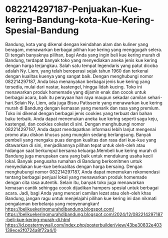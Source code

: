 # 082214297187-Penjuakan-Kue-kering-Bandung-kota-Kue-Kering-Spesial-Bandung
Bandung, kota yang dikenal dengan keindahan alam dan kuliner yang beragam, menawarkan berbagai pilihan kue kering yang menggugah selera. Di tengah banyaknya pilihan, bagi Anda yang ingin beli kue kering murah di Bandung, terdapat banyak toko yang menyediakan aneka jenis kue kering dengan harga terjangkau. Salah satu tempat legendaris yang patut dicoba adalah Ny. Liem, yang telah beroperasi sejak tahun 1960 dan terkenal dengan kualitas kuenya yang sangat baik. Dengan menghubungi nomor 082214297187, Anda bisa menanyakan berbagai jenis kue kering yang tersedia, mulai dari nastar, kastengel, hingga lidah kucing. Toko ini menawarkan produk homemade yang dijamin enak dan cocok untuk berbagai acara, baik itu perayaan hari raya maupun sekadar camilan sehari-hari.Selain Ny. Liem, ada juga Bisou Patisserie yang menawarkan kue kering murah di Bandung dengan kemasan yang menarik dan rasa yang premium. Toko ini dikenal dengan berbagai jenis cookies yang terbuat dari bahan baku terbaik. Anda dapat menemukan aneka kue kering seperti sagu keju, kastengel, dan cookies cokelat di sini. Dengan menghubungi nomor 082214297187, Anda dapat mendapatkan informasi lebih lanjut mengenai promo atau diskon khusus yang mungkin sedang berlangsung. Banyak pembeli yang mengaku puas dengan kualitas dan rasa dari kue-kue yang ditawarkan di sini, menjadikannya pilihan tepat untuk oleh-oleh atau hidangan saat berkumpul bersama keluarga.Membeli kue kering murah di Bandung juga merupakan cara yang baik untuk mendukung usaha kecil lokal. Banyak pengusaha rumahan di Bandung berkomitmen untuk menyediakan kue-kue berkualitas dengan harga bersaing. Dengan menghubungi nomor 082214297187, Anda dapat menemukan rekomendasi tentang berbagai penjual lokal yang menawarkan produk homemade dengan cita rasa autentik. Selain itu, banyak toko juga menawarkan kemasan cantik sehingga cocok dijadikan hampers spesial untuk berbagai acara. Jadi, bagi Anda yang mencari camilan lezat atau oleh-oleh khas Bandung, jangan ragu untuk menjelajahi pilihan kue kering ini dan nikmati pengalaman berbelanja yang menyenangkan!
https://belikuekeringmurahdibandung.blogspot.com/
https://belikuekeringmurahdibandung.blogspot.com/2024/12/082214297187-beli-kue-kering-murah-di.html
https://id.postermywall.com/index.php/posterbuilder/view/43be30832e403139ece2f0724a8f72a4/0
